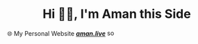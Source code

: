 # <h1 align="center">Hi 👋🏽, I'm Aman this Side</h1>

🌐 My Personal Website **[_aman.live_](https://amanliv.vercel.app/)** <img src="https://raw.githubusercontent.com/sanam2405/sanam2405/main/assets/icons/sos/sos.gif" alt="sos" width="20" height="15"> <br>
